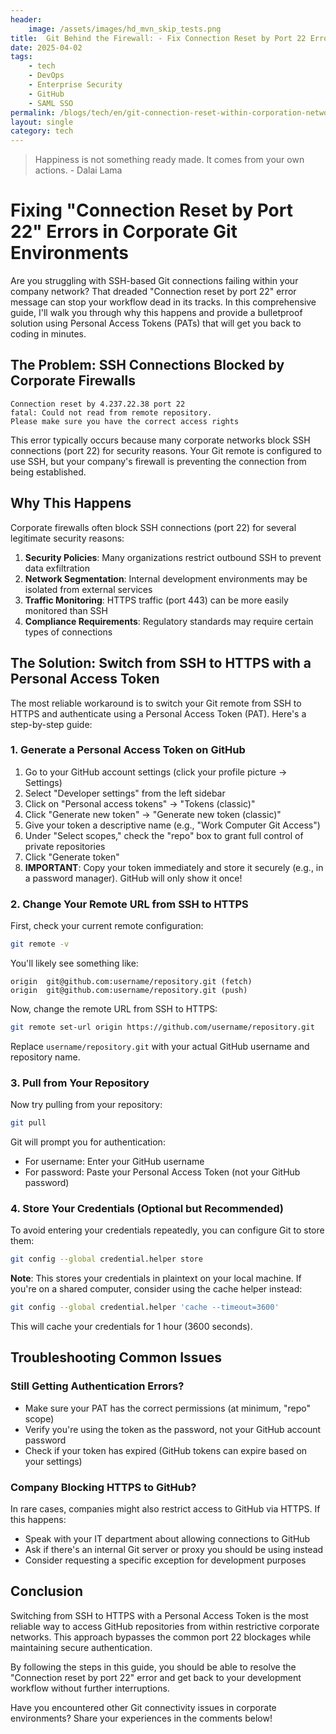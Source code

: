 ```yaml
---
header:
    image: /assets/images/hd_mvn_skip_tests.png
title:  Git Behind the Firewall: - Fix Connection Reset by Port 22 Errors in Corporate Networks
date: 2025-04-02
tags:
    - tech
    - DevOps
    - Enterprise Security
    - GitHub
    - SAML SSO 
permalink: /blogs/tech/en/git-connection-reset-within-corporation-network
layout: single
category: tech
---
```


> Happiness is not something ready made. It comes from your own actions. - Dalai Lama

# Fixing "Connection Reset by Port 22" Errors in Corporate Git Environments

Are you struggling with SSH-based Git connections failing within your company network? That dreaded "Connection reset by port 22" error message can stop your workflow dead in its tracks. In this comprehensive guide, I'll walk you through why this happens and provide a bulletproof solution using Personal Access Tokens (PATs) that will get you back to coding in minutes.

## The Problem: SSH Connections Blocked by Corporate Firewalls

```
Connection reset by 4.237.22.38 port 22
fatal: Could not read from remote repository.
Please make sure you have the correct access rights
```

This error typically occurs because many corporate networks block SSH connections (port 22) for security reasons. Your Git remote is configured to use SSH, but your company's firewall is preventing the connection from being established.

## Why This Happens

Corporate firewalls often block SSH connections (port 22) for several legitimate security reasons:

1. **Security Policies**: Many organizations restrict outbound SSH to prevent data exfiltration
2. **Network Segmentation**: Internal development environments may be isolated from external services
3. **Traffic Monitoring**: HTTPS traffic (port 443) can be more easily monitored than SSH
4. **Compliance Requirements**: Regulatory standards may require certain types of connections

## The Solution: Switch from SSH to HTTPS with a Personal Access Token

The most reliable workaround is to switch your Git remote from SSH to HTTPS and authenticate using a Personal Access Token (PAT). Here's a step-by-step guide:

### 1. Generate a Personal Access Token on GitHub

1. Go to your GitHub account settings (click your profile picture → Settings)
2. Select "Developer settings" from the left sidebar
3. Click on "Personal access tokens" → "Tokens (classic)"
4. Click "Generate new token" → "Generate new token (classic)"
5. Give your token a descriptive name (e.g., "Work Computer Git Access")
6. Under "Select scopes," check the "repo" box to grant full control of private repositories
7. Click "Generate token"
8. **IMPORTANT**: Copy your token immediately and store it securely (e.g., in a password manager). GitHub will only show it once!

### 2. Change Your Remote URL from SSH to HTTPS

First, check your current remote configuration:

```bash
git remote -v
```

You'll likely see something like:
```
origin  git@github.com:username/repository.git (fetch)
origin  git@github.com:username/repository.git (push)
```

Now, change the remote URL from SSH to HTTPS:

```bash
git remote set-url origin https://github.com/username/repository.git
```

Replace `username/repository.git` with your actual GitHub username and repository name.

### 3. Pull from Your Repository

Now try pulling from your repository:

```bash
git pull
```

Git will prompt you for authentication:
- For username: Enter your GitHub username
- For password: Paste your Personal Access Token (not your GitHub password)

### 4. Store Your Credentials (Optional but Recommended)

To avoid entering your credentials repeatedly, you can configure Git to store them:

```bash
git config --global credential.helper store
```

**Note**: This stores your credentials in plaintext on your local machine. If you're on a shared computer, consider using the cache helper instead:

```bash
git config --global credential.helper 'cache --timeout=3600'
```

This will cache your credentials for 1 hour (3600 seconds).

## Troubleshooting Common Issues

### Still Getting Authentication Errors?

- Make sure your PAT has the correct permissions (at minimum, "repo" scope)
- Verify you're using the token as the password, not your GitHub account password
- Check if your token has expired (GitHub tokens can expire based on your settings)

### Company Blocking HTTPS to GitHub?

In rare cases, companies might also restrict access to GitHub via HTTPS. If this happens:
- Speak with your IT department about allowing connections to GitHub
- Ask if there's an internal Git server or proxy you should be using instead
- Consider requesting a specific exception for development purposes

## Conclusion

Switching from SSH to HTTPS with a Personal Access Token is the most reliable way to access GitHub repositories from within restrictive corporate networks. This approach bypasses the common port 22 blockages while maintaining secure authentication.

By following the steps in this guide, you should be able to resolve the "Connection reset by port 22" error and get back to your development workflow without further interruptions.

Have you encountered other Git connectivity issues in corporate environments? Share your experiences in the comments below!
